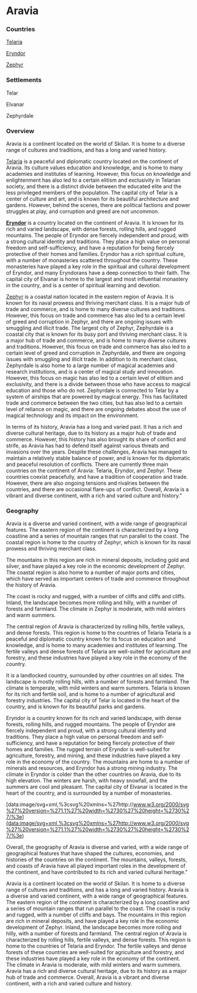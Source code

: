 # Aravia

### Countries

[Telaria](Telaria%203251c1467c214b59bd2e52203b26118f.md)

[Eryndor](Eryndor%2076753e71e4a44467938b23d11b6ee584.md)

[Zephyr](Zephyr%20a4c7b2cce60443308012738c57c62755.md)

### Settlements

Telar

Elvanar

Zephyrdale

### Overview

Aravia is a continent located on the world of Skilan. It is home to a diverse range of cultures and traditions, and has a long and varied history.

[Telaria](Telaria%203251c1467c214b59bd2e52203b26118f.md) is a peaceful and diplomatic country located on the continent of Aravia. Its culture values education and knowledge, and is home to many academies and institutes of learning. However, this focus on knowledge and enlightenment has also led to a certain elitism and exclusivity in Telarian society, and there is a distinct divide between the educated elite and the less privileged members of the population. The capital city of Telar is a center of culture and art, and is known for its beautiful architecture and gardens. However, behind the scenes, there are political factions and power struggles at play, and corruption and greed are not uncommon.

[**Eryndor**](Eryndor%2076753e71e4a44467938b23d11b6ee584.md) is a country located on the continent of Aravia. It is known for its rich and varied landscape, with dense forests, rolling hills, and rugged mountains. The people of Eryndor are fiercely independent and proud, with a strong cultural identity and traditions. They place a high value on personal freedom and self-sufficiency, and have a reputation for being fiercely protective of their homes and families. Eryndor has a rich spiritual culture, with a number of monasteries scattered throughout the country. These monasteries have played a key role in the spiritual and cultural development of Eryndor, and many Eryndorans have a deep connection to their faith. The capital city of Elvanar is home to the largest and most influential monastery in the country, and is a center of spiritual learning and devotion.

[Zephyr](Zephyr%20a4c7b2cce60443308012738c57c62755.md) is a coastal nation located in the eastern region of Aravia. It is known for its naval prowess and thriving merchant class. It is a major hub of trade and commerce, and is home to many diverse cultures and traditions. However, this focus on trade and commerce has also led to a certain level of greed and corruption in Zephyr, and there are ongoing issues with smuggling and illicit trade. The largest city of Zephyr, Zephyrdale is a coastal city that is known for its busy port and thriving merchant class. It is a major hub of trade and commerce, and is home to many diverse cultures and traditions. However, this focus on trade and commerce has also led to a certain level of greed and corruption in Zephyrdale, and there are ongoing issues with smuggling and illicit trade. In addition to its merchant class, Zephyrdale is also home to a large number of magical academies and research institutions, and is a center of magical study and innovation. However, this focus on magic has also led to a certain level of elitism and exclusivity, and there is a divide between those who have access to magical education and those who do not. Zephyrdale is connected to Telar by a system of airships that are powered by magical energy. This has facilitated trade and commerce between the two cities, but has also led to a certain level of reliance on magic, and there are ongoing debates about the use of magical technology and its impact on the environment.

In terms of its history, Aravia has a long and varied past. It has a rich and diverse cultural heritage, due to its history as a major hub of trade and commerce. However, this history has also brought its share of conflict and strife, as Aravia has had to defend itself against various threats and invasions over the years. Despite these challenges, Aravia has managed to maintain a relatively stable balance of power, and is known for its diplomatic and peaceful resolution of conflicts. There are currently three main countries on the continent of Aravia: Telaria, Eryndor, and Zephyr. These countries coexist peacefully, and have a tradition of cooperation and trade. However, there are also ongoing tensions and rivalries between the countries, and there are occasional flare-ups of conflict. Overall, Aravia is a vibrant and diverse continent, with a rich and varied culture and history."

### Geography

Aravia is a diverse and varied continent, with a wide range of geographical features. The eastern region of the continent is characterized by a long coastline and a series of mountain ranges that run parallel to the coast. The coastal region is home to the country of Zephyr, which is known for its naval prowess and thriving merchant class. 

The mountains in this region are rich in mineral deposits, including gold and silver, and have played a key role in the economic development of Zephyr. The coastal region is also home to a number of major ports and cities, which have served as important centers of trade and commerce throughout the history of Aravia.

The coast is rocky and rugged, with a number of cliffs and cliffs and cliffs. Inland, the landscape becomes more rolling and hilly, with a number of forests and farmland. The climate in Zephyr is moderate, with mild winters and warm summers.

The central region of Aravia is characterized by rolling hills, fertile valleys, and dense forests. This region is home to the countries of Telaria  Telaria is a peaceful and diplomatic country known for its focus on education and knowledge, and is home to many academies and institutes of learning. The fertile valleys and dense forests of Telaria are well-suited for agriculture and forestry, and these industries have played a key role in the economy of the country. 

It is a landlocked country, surrounded by other countries on all sides. The landscape is mostly rolling hills, with a number of forests and farmland. The climate is temperate, with mild winters and warm summers. Telaria is known for its rich and fertile soil, and is home to a number of agricultural and forestry industries. The capital city of Telar is located in the heart of the country, and is known for its beautiful parks and gardens.

Eryndor is a country known for its rich and varied landscape, with dense forests, rolling hills, and rugged mountains. The people of Eryndor are fiercely independent and proud, with a strong cultural identity and traditions. They place a high value on personal freedom and self-sufficiency, and have a reputation for being fiercely protective of their homes and families. The rugged terrain of Eryndor is well-suited for agriculture, forestry, and mining, and these industries have played a key role in the economy of the country. The mountains are home to a number of minerals and resources, and Eryndor has a strong mining industry. The climate in Eryndor is colder than the other countries on Aravia, due to its high elevation. The winters are harsh, with heavy snowfall, and the summers are cool and pleasant. The capital city of Elvanar is located in the heart of the country, and is surrounded by a number of monasteries.

[data:image/svg+xml,%3csvg%20xmlns=%27http://www.w3.org/2000/svg%27%20version=%271.1%27%20width=%2730%27%20height=%2730%27/%3e](data:image/svg+xml,%3csvg%20xmlns=%27http://www.w3.org/2000/svg%27%20version=%271.1%27%20width=%2730%27%20height=%2730%27/%3e)

Overall, the geography of Aravia is diverse and varied, with a wide range of geographical features that have shaped the cultures, economies, and histories of the countries on the continent. The mountains, valleys, forests, and coasts of Aravia have all played important roles in the development of the continent, and have contributed to its rich and varied cultural heritage."

Aravia is a continent located on the world of Skilan. It is home to a diverse range of cultures and traditions, and has a long and varied history. Aravia is a diverse and varied continent, with a wide range of geographical features. The eastern region of the continent is characterized by a long coastline and a series of mountain ranges that run parallel to the coast. The coast is rocky and rugged, with a number of cliffs and bays. The mountains in this region are rich in mineral deposits, and have played a key role in the economic development of Zephyr. Inland, the landscape becomes more rolling and hilly, with a number of forests and farmland.  The central region of Aravia is characterized by rolling hills, fertile valleys, and dense forests. This region is home to the countries of Telaria and Eryndor. The fertile valleys and dense forests of these countries are well-suited for agriculture and forestry, and these industries have played a key role in the economy of the continent. The climate in Aravia is moderate, with mild winters and warm summers. Aravia has a rich and diverse cultural heritage, due to its history as a major hub of trade and commerce. Overall, Aravia is a vibrant and diverse continent, with a rich and varied culture and history.
